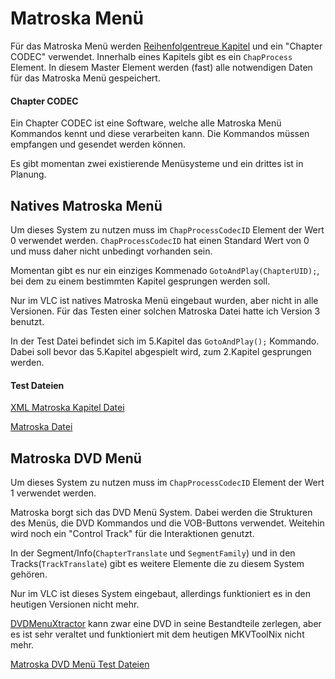 # Matroska Menü
Für das Matroska Menü werden [Reihenfolgentreue Kapitel](OrderedChapters_ger.md) und ein "Chapter CODEC" verwendet. Innerhalb eines Kapitels gibt es ein `ChapProcess` Element. In diesem Master Element werden (fast) alle notwendigen Daten für das Matroska Menü gespeichert.

#### Chapter CODEC
Ein Chapter CODEC ist eine Software, welche alle Matroska Menü Kommandos kennt und diese verarbeiten kann. Die Kommandos müssen empfangen und gesendet werden können.

Es gibt momentan zwei existierende Menüsysteme und ein drittes ist in Planung.

## Natives Matroska Menü
Um dieses System zu nutzen muss im `ChapProcessCodecID` Element der Wert 0 verwendet werden. `ChapProcessCodecID` hat einen Standard Wert von 0 und muss daher nicht unbedingt vorhanden sein.

Momentan gibt es nur ein einziges Kommenado `GotoAndPlay(ChapterUID);`, bei dem zu einem bestimmten Kapitel gesprungen werden soll.

Nur im VLC ist natives Matroska Menü eingebaut wurden, aber nicht in alle Versionen. Für das Testen einer solchen Matroska Datei hatte ich Version 3 benutzt.

In der Test Datei befindet sich im 5.Kapitel das `GotoAndPlay();` Kommando. Dabei soll bevor das 5.Kapitel abgespielt wird, zum 2.Kapitel gesprungen werden.

#### Test Dateien
[XML Matroska Kapitel Datei](https://github.com/hubblec4/Matroska-Playback/blob/master/files/MatroskaMenu/Native/GotoAndPlay.xml)

[Matroska Datei](https://github.com/hubblec4/Matroska-Playback/blob/master/files/MatroskaMenu/Native/GotoAndPlay.mkv)

## Matroska DVD Menü
Um dieses System zu nutzen muss im `ChapProcessCodecID` Element der Wert 1 verwendet werden.

Matroska borgt sich das DVD Menü System. Dabei werden die Strukturen des Menüs, die DVD Kommandos und die VOB-Buttons verwendet. Weitehin wird noch ein "Control Track" für die Interaktionen genutzt.

In der Segment/Info(`ChapterTranslate` und `SegmentFamily`) und in den Tracks(`TrackTranslate`) gibt es weitere Elemente die zu diesem System gehören.

Nur im VLC ist dieses System eingebaut, allerdings funktioniert es in den heutigen Versionen nicht mehr.

[DVDMenuXtractor](https://github.com/Matroska-Org/dvdmenuxtractor) kann zwar eine DVD in seine Bestandteile zerlegen, aber es ist sehr veraltet und funktioniert mit dem heutigen MKVToolNix nicht mehr.

[Matroska DVD Menü Test Dateien](https://github.com/hubblec4/Matroska-Playback/blob/master/files/MatroskaMenu/DVD/MatroskaDVDMenuTNG-S6-D1.zip)